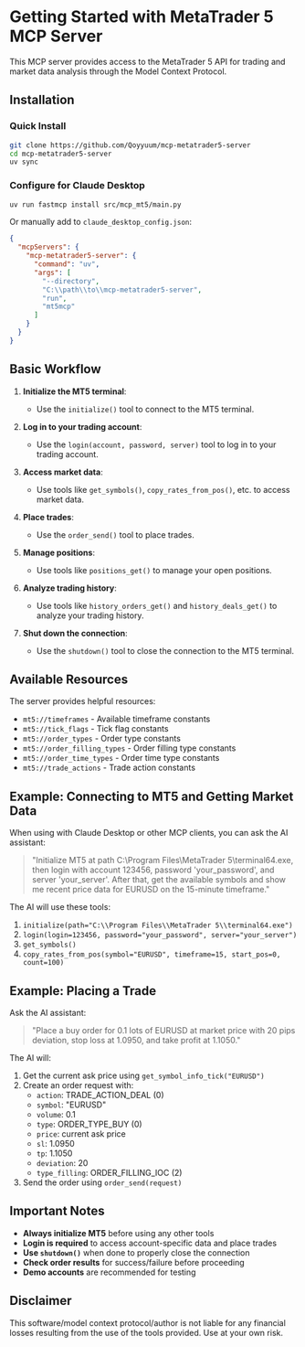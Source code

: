 # Getting Started with MetaTrader 5 MCP Server

This MCP server provides access to the MetaTrader 5 API for trading and market data analysis through the Model Context Protocol.

## Installation

### Quick Install

```bash
git clone https://github.com/Qoyyuum/mcp-metatrader5-server
cd mcp-metatrader5-server
uv sync
```

### Configure for Claude Desktop

```bash
uv run fastmcp install src/mcp_mt5/main.py
```

Or manually add to `claude_desktop_config.json`:

```json
{
  "mcpServers": {
    "mcp-metatrader5-server": {
      "command": "uv",
      "args": [
        "--directory",
        "C:\\path\\to\\mcp-metatrader5-server",
        "run",
        "mt5mcp"
      ]
    }
  }
}
```

## Basic Workflow

1. **Initialize the MT5 terminal**:
   - Use the `initialize()` tool to connect to the MT5 terminal.

2. **Log in to your trading account**:
   - Use the `login(account, password, server)` tool to log in to your trading account.

3. **Access market data**:
   - Use tools like `get_symbols()`, `copy_rates_from_pos()`, etc. to access market data.

4. **Place trades**:
   - Use the `order_send()` tool to place trades.

5. **Manage positions**:
   - Use tools like `positions_get()` to manage your open positions.

6. **Analyze trading history**:
   - Use tools like `history_orders_get()` and `history_deals_get()` to analyze your trading history.

7. **Shut down the connection**:
   - Use the `shutdown()` tool to close the connection to the MT5 terminal.

## Available Resources

The server provides helpful resources:
- `mt5://timeframes` - Available timeframe constants
- `mt5://tick_flags` - Tick flag constants
- `mt5://order_types` - Order type constants
- `mt5://order_filling_types` - Order filling type constants
- `mt5://order_time_types` - Order time type constants
- `mt5://trade_actions` - Trade action constants

## Example: Connecting to MT5 and Getting Market Data

When using with Claude Desktop or other MCP clients, you can ask the AI assistant:

> "Initialize MT5 at path C:\Program Files\MetaTrader 5\terminal64.exe, then login with account 123456, password 'your_password', and server 'your_server'. After that, get the available symbols and show me recent price data for EURUSD on the 15-minute timeframe."

The AI will use these tools:
1. `initialize(path="C:\\Program Files\\MetaTrader 5\\terminal64.exe")`
2. `login(login=123456, password="your_password", server="your_server")`
3. `get_symbols()`
4. `copy_rates_from_pos(symbol="EURUSD", timeframe=15, start_pos=0, count=100)`

## Example: Placing a Trade

Ask the AI assistant:

> "Place a buy order for 0.1 lots of EURUSD at market price with 20 pips deviation, stop loss at 1.0950, and take profit at 1.1050."

The AI will:
1. Get the current ask price using `get_symbol_info_tick("EURUSD")`
2. Create an order request with:
   - `action`: TRADE_ACTION_DEAL (0)
   - `symbol`: "EURUSD"
   - `volume`: 0.1
   - `type`: ORDER_TYPE_BUY (0)
   - `price`: current ask price
   - `sl`: 1.0950
   - `tp`: 1.1050
   - `deviation`: 20
   - `type_filling`: ORDER_FILLING_IOC (2)
3. Send the order using `order_send(request)`

## Important Notes

- **Always initialize MT5** before using any other tools
- **Login is required** to access account-specific data and place trades
- **Use `shutdown()`** when done to properly close the connection
- **Check order results** for success/failure before proceeding
- **Demo accounts** are recommended for testing


## Disclaimer

This software/model context protocol/author is not liable for any financial losses resulting from the use of the tools provided. Use at your own risk.

